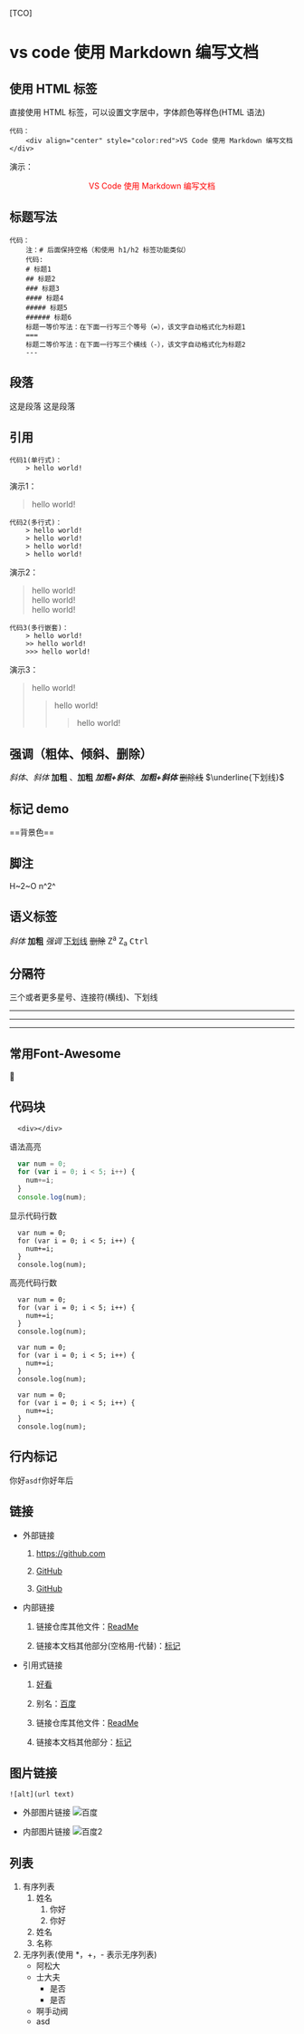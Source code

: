 [TCO]

# vs code 使用 Markdown 编写文档

## 使用 HTML 标签

直接使用 HTML 标签，可以设置文字居中，字体颜色等样色(HTML 语法)

```code
代码：
    <div align="center" style="color:red">VS Code 使用 Markdown 编写文档</div>
```
演示：
<div align="center" style="color:red">VS Code 使用 Markdown 编写文档</div>

## 标题写法

```code
代码：
    注：# 后面保持空格（和使用 h1/h2 标签功能类似）
    代码:      
    # 标题1
    ## 标题2
    ### 标题3
    #### 标题4
    ##### 标题5
    ###### 标题6
    标题一等价写法：在下面一行写三个等号（=），该文字自动格式化为标题1
    ===
    标题二等价写法：在下面一行写三个横线（-），该文字自动格式化为标题2
    ---
```

## 段落

这是段落
这是段落

## 引用

```code
代码1(单行式)：
    > hello world!
```
演示1：
> hello world!

```code
代码2(多行式)：
    > hello world!  
    > hello world!  
    > hello world!  
    > hello world!  
```
演示2：
> hello world!  
> hello world!  
> hello world! 

```code
代码3(多行嵌套)：
    > hello world!  
    >> hello world!  
    >>> hello world! 
```
演示3：
> hello world!
>> hello world!
>>> hello world!

## 强调（粗体、倾斜、删除）

*斜体*、_斜体_
**加粗** 、__加粗__
***加粗+斜体***、**_加粗+斜体_**
~~删除线~~
$\underline{下划线}$

## 标记 demo
==背景色== 

## 脚注
H~2~O
n^2^


## 语义标签

<i>斜体</i>
<b>加粗</b>
<em>强调</em>
<u>下划线</u>
<del>删除</del>
Z<sup>a</sup>
Z<sub>a</sub>
<kbd>Ctrl</kbd>

## 分隔符

三个或者更多星号、连接符(横线)、下划线
***
---
___

## 常用Font-Awesome

:notebook:

## 代码块

```code
  <div></div>
```

语法高亮

```javascript
  var num = 0;
  for (var i = 0; i < 5; i++) {
    num+=i;
  }
  console.log(num);
```
显示代码行数

```javascript{.line-numbers}
  var num = 0;
  for (var i = 0; i < 5; i++) {
    num+=i;
  }
  console.log(num);
```
高亮代码行数

```javascript{highlight=3}
  var num = 0;
  for (var i = 0; i < 5; i++) {
    num+=i;
  }
  console.log(num);
```
```javascript{highlight=1-2}
  var num = 0;
  for (var i = 0; i < 5; i++) {
    num+=i;
  }
  console.log(num);
```
```javascript{highlight=[1,3]}
  var num = 0;
  for (var i = 0; i < 5; i++) {
    num+=i;
  }
  console.log(num);
```

## 行内标记

你好`asdf`你好年后

## 链接
- 外部链接

  1. https://github.com

  2. [GitHub](https://github.com)

  3. [GitHub](https://github.com 'GitHub官网')

- 内部链接

  1. 链接仓库其他文件：[ReadMe](README.md)

  2. 链接本文档其他部分(空格用-代替)：[标记](markdown.md#标记-demo)

- 引用式链接

  1. [好看]

  2. 别名：[百度][baidu]

  3. 链接仓库其他文件：[ReadMe]

  4. 链接本文档其他部分：[标记]

## 图片链接

    ![alt](url text)
- 外部图片链接
  ![百度](https://dgss0.bdstatic.com/5bVWsj_p_tVS5dKfpU_Y_D3/res/r/image/2017-09-27/297f5edb1e984613083a2d3cc0c5bb36.png "百度网站")

- 内部图片链接
  ![百度2](https://github.com/slshsl/Demo/blob/master/images/baidu.png "百度网站")

## 列表

  1. 有序列表
      1. 姓名
         1. 你好
         2. 你好
      2. 姓名
      3. 名称
  2. 无序列表(使用 *，+，- 表示无序列表)
      - 阿松大
      * 士大夫
        - 是否
        * 是否
      - 啊手动阀
      + asd

<!---下面是文档中引用的连接--->
[好看]:http://hao123.com
[baidu]:http://baidu.com
[ReadMe]:README.md
[标记]:markdown.md#标记-demo
